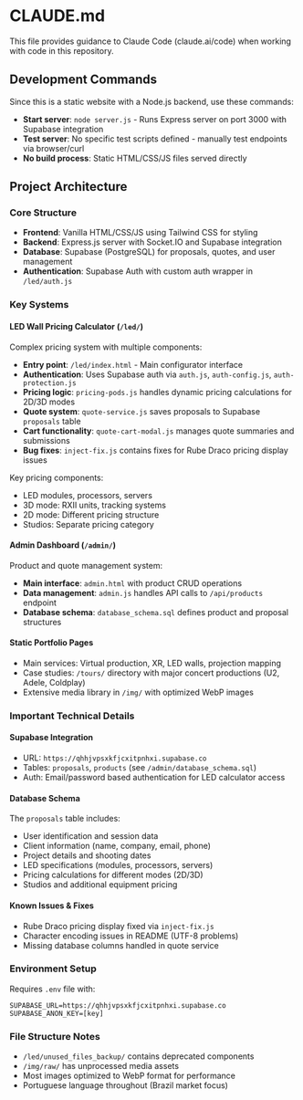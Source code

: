 # CLAUDE.md

This file provides guidance to Claude Code (claude.ai/code) when working with code in this repository.

## Development Commands

Since this is a static website with a Node.js backend, use these commands:

- **Start server**: `node server.js` - Runs Express server on port 3000 with Supabase integration
- **Test server**: No specific test scripts defined - manually test endpoints via browser/curl
- **No build process**: Static HTML/CSS/JS files served directly

## Project Architecture

### Core Structure
- **Frontend**: Vanilla HTML/CSS/JS using Tailwind CSS for styling
- **Backend**: Express.js server with Socket.IO and Supabase integration
- **Database**: Supabase (PostgreSQL) for proposals, quotes, and user management
- **Authentication**: Supabase Auth with custom auth wrapper in `/led/auth.js`

### Key Systems

#### LED Wall Pricing Calculator (`/led/`)
Complex pricing system with multiple components:
- **Entry point**: `/led/index.html` - Main configurator interface
- **Authentication**: Uses Supabase auth via `auth.js`, `auth-config.js`, `auth-protection.js`
- **Pricing logic**: `pricing-pods.js` handles dynamic pricing calculations for 2D/3D modes
- **Quote system**: `quote-service.js` saves proposals to Supabase `proposals` table
- **Cart functionality**: `quote-cart-modal.js` manages quote summaries and submissions
- **Bug fixes**: `inject-fix.js` contains fixes for Rube Draco pricing display issues

Key pricing components:
- LED modules, processors, servers
- 3D mode: RXII units, tracking systems
- 2D mode: Different pricing structure
- Studios: Separate pricing category

#### Admin Dashboard (`/admin/`)
Product and quote management system:
- **Main interface**: `admin.html` with product CRUD operations
- **Data management**: `admin.js` handles API calls to `/api/products` endpoint
- **Database schema**: `database_schema.sql` defines product and proposal structures

#### Static Portfolio Pages
- Main services: Virtual production, XR, LED walls, projection mapping
- Case studies: `/tours/` directory with major concert productions (U2, Adele, Coldplay)
- Extensive media library in `/img/` with optimized WebP images

### Important Technical Details

#### Supabase Integration
- URL: `https://qhhjvpsxkfjcxitpnhxi.supabase.co`
- Tables: `proposals`, `products` (see `/admin/database_schema.sql`)
- Auth: Email/password based authentication for LED calculator access

#### Database Schema
The `proposals` table includes:
- User identification and session data
- Client information (name, company, email, phone)
- Project details and shooting dates  
- LED specifications (modules, processors, servers)
- Pricing calculations for different modes (2D/3D)
- Studios and additional equipment pricing

#### Known Issues & Fixes
- Rube Draco pricing display fixed via `inject-fix.js`
- Character encoding issues in README (UTF-8 problems)
- Missing database columns handled in quote service

### Environment Setup
Requires `.env` file with:
```
SUPABASE_URL=https://qhhjvpsxkfjcxitpnhxi.supabase.co
SUPABASE_ANON_KEY=[key]
```

### File Structure Notes
- `/led/unused_files_backup/` contains deprecated components
- `/img/raw/` has unprocessed media assets
- Most images optimized to WebP format for performance
- Portuguese language throughout (Brazil market focus)